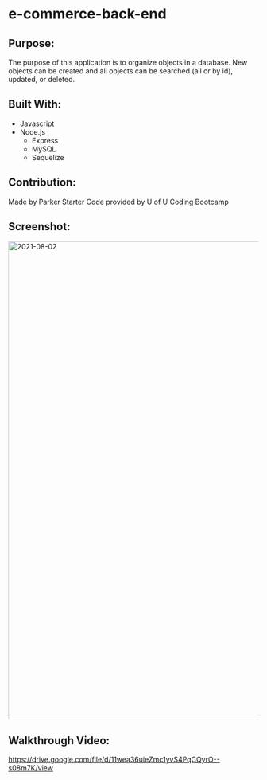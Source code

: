 # e-commerce-back-end

## Purpose:
The purpose of this application is to organize objects in a database. New objects can be created and all objects can be searched (all or by id), updated, or deleted.

## Built With:
* Javascript
* Node.js
    * Express
    * MySQL
    * Sequelize

## Contribution:
Made by Parker
Starter Code provided by U of U Coding Bootcamp

## Screenshot:
<img width="960" alt="2021-08-02" src="https://user-images.githubusercontent.com/80490941/127926925-aa56f7ec-5e67-4105-a764-b5b35d5de471.png">

## Walkthrough Video:
https://drive.google.com/file/d/11wea36uieZmc1yvS4PqCQyrO--s08m7K/view
